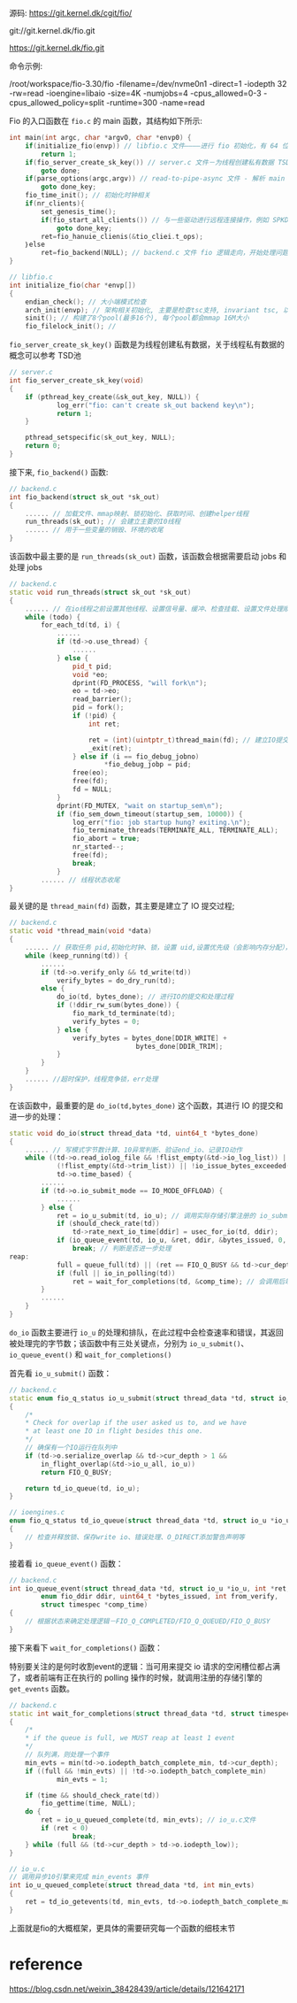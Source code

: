 
源码: https://git.kernel.dk/cgit/fio/

git://git.kernel.dk/fio.git

https://git.kernel.dk/fio.git

命令示例:

/root/workspace/fio-3.30/fio -filename=/dev/nvme0n1 -direct=1 -iodepth 32 -rw=read -ioengine=libaio -size=4K -numjobs=4 -cpus_allowed=0-3 -cpus_allowed_policy=split -runtime=300 -name=read

Fio 的入口函数在 `fio.c` 的 main 函数，其结构如下所示:

```cpp
int main(int argc, char *argvO, char *envp0) {
    if(initialize_fio(envp)) // libfio.c 文件————进行 fio 初始化，有 64 位对齐、大端小端模式、hash、文件锁等
        return 1;
    if(fio_server_create_sk_key()) // server.c 文件－为线程创建私有数据 TSD
        goto done;
    if(parse_options(argc,argv)) // read-to-pipe-async 文件 - 解析 main 函数的参数
        goto done_key;
    fio_time_init(); // 初始化时钟相关
    if(nr_clients){
        set_genesis_time();
        if(fio_start_all_clients()) // 与一些驱动进行远程连接操作，例如 SPKD
            goto done_key;
        ret=fio_hanuie_clienis(&tio_cliei.t_ops);
    ｝else
        ret=fio_backend(NULL); // backend.c 文件 fio 逻辑走向，开始处理问题
}
```

```cpp
// libfio.c
int initialize_fio(char *envp[])
{
    endian_check(); // 大小端模式检查
    arch_init(envp); // 架构相关初始化, 主要是检查tsc支持, invariant tsc, 以及rdrand的支持
    sinit(); // 构建了8个pool(最多16个), 每个pool都会mmap 16M大小
    fio_filelock_init(); // 


```

`fio_server_create_sk_key()` 函数是为线程创建私有数据，关于线程私有数据的概念可以参考 TSD池

```cpp
// server.c
int fio_server_create_sk_key(void)
{
    if (pthread_key_create(&sk_out_key, NULL)) {
            log_err("fio: can't create sk_out backend key\n");
            return 1;
    }

    pthread_setspecific(sk_out_key, NULL);
    return 0;
}
```

接下来, `fio_backend()` 函数:

```cpp
// backend.c
int fio_backend(struct sk_out *sk_out)
{
    ...... // 加载文件、mmap映射、锁初始化、获取时间、创建helper线程
    run_threads(sk_out); // 会建立主要的I0线程
    ...... // 用于一些变量的销毁、环境的收尾
}
```

该函数中最主要的是 `run_threads(sk_out)` 函数，该函数会根据需要启动 jobs 和处理 jobs

```cpp
// backend.c
static void run_threads(struct sk_out *sk_out)
{
    ...... // 在io线程之前设置其他线程、设置信号量、缓冲、检查挂载、设置文件处理顺序、修改线程状态
    while (todo) {
        for_each_td(td, i) {
            ......
            if (td->o.use_thread) {
                ......
            } else {
                pid_t pid;
                void *eo;
                dprint(FD_PROCESS, "will fork\n");
                eo = td->eo;
                read_barrier();
                pid = fork();
                if (!pid) {
                    int ret;

                    ret = (int)(uintptr_t)thread_main(fd); // 建立IO提交过程
                    _exit(ret);
                } else if (i == fio_debug_jobno)
                        *fio_debug_jobp = pid;
                free(eo);
                free(fd);
                fd = NULL;
            }
            dprint(FD_MUTEX, "wait on startup_sem\n");
            if (fio_sem_down_timeout(startup_sem, 10000)) {
                log_err("fio: job startup hung? exiting.\n");
                fio_terminate_threads(TERMINATE_ALL, TERMINATE_ALL);
                fio_abort = true;
                nr_started--;
                free(fd);
                break;
            }
        ...... // 线程状态收尾
}
```

最关键的是 `thread_main(fd)` 函数，其主要是建立了 IO 提交过程;

```cpp
// backend.c
static void *thread_main(void *data)
{
    ...... // 获取任务 pid,初始化时钟、锁，设置 uid,设置优先级（会影响内存分配），参数转换／初始化，
    while (keep_running(td)) {
        ......
        if (td->o.verify_only && td_write(td))
            verify_bytes = do_dry_run(td);
        else {
            do_io(td, bytes_done); // 进行IO的提交和处理过程
            if (!ddir_rw_sum(bytes_done)) {
                fio_mark_td_terminate(td);
                verify_bytes = 0;
            } else {
                verify_bytes = bytes_done[DDIR_WRITE] +
                                bytes_done[DDIR_TRIM];
            }
        }
    }
    ...... //超时保护，线程竞争锁，err处理
}
```

在该函数中，最重要的是 `do_io(td,bytes_done)` 这个函数，其进行 IO 的提交和进一步的处理：

```cpp
static void do_io(struct thread_data *td, uint64_t *bytes_done)
{
    ...... // 写模式字节数计算、10异常判断、验证end_io、记录IO动作
    while ((td->o.read_iolog_file && !flist_empty(&td->io_log_list)) ||
            (!flist_empty(&td->trim_list)) || !io_issue_bytes_exceeded(td) ||
            td->o.time_based) {
        ......
        if (td->o.io_submit_mode == IO_MODE_OFFLOAD) {
            ......
        } else {
            ret = io_u_submit(td, io_u); // 调用实际存储引擎注册的 io_submit 函数
            if (should_check_rate(td))
                td->rate_next_io_time[ddir] = usec_for_io(td, ddir);
            if (io_queue_event(td, io_u, &ret, ddir, &bytes_issued, 0, &comp_time)) // 判断当前是否还有没有处理完的 io events
                break; // 判断是否进一步处理
reap:
            full = queue_full(td) || (ret == FIO_Q_BUSY && td->cur_depth);
            if (full || io_in_polling(td))
                ret = wait_for_completions(td, &comp_time); // 会调用后端实际存储引擎注册的 getevents 函数
        }
        ......
    }
}
```

`do_io` 函数主要进行 `io_u` 的处理和排队，在此过程中会检查速率和错误，其返回被处理完的字节数；该函数中有三处关键点，分别为 `io_u_submit()`、`io_queue_event()` 和 `wait_for_completions()`

首先看 `io_u_submit()` 函数：

```cpp
// backend.c
static enum fio_q_status io_u_submit(struct thread_data *td, struct io_u *io_u)
{
    /*
    * Check for overlap if the user asked us to, and we have
    * at least one IO in flight besides this one.
    */
    // 确保有一个IO运行在队列中
    if (td->o.serialize_overlap && td->cur_depth > 1 &&
        in_flight_overlap(&td->io_u_all, io_u))
        return FIO_Q_BUSY;

    return td_io_queue(td, io_u);
}

// ioengines.c
enum fio_q_status td_io_queue(struct thread_data *td, struct io_u *io_u)
{
    // 检查并释放锁、保存write io、错误处理、O_DIRECT添加警告声明等
}
```

接着看 `io_queue_event()` 函数：

```cpp
// backend.c
int io_queue_event(struct thread_data *td, struct io_u *io_u, int *ret,
        enum fio_ddir ddir, uint64_t *bytes_issued, int from_verify,
        struct timespec *comp_time)
{
    // 根据状态来确定处理逻辑－FIO_Q_COMPLETED/FIO_Q_QUEUED/FIO_Q_BUSY
}
```

接下来看下 `wait_for_completions()` 函数：

特别要关注的是何时收割event的逻辑：当可用来提交 io 请求的空闲槽位都占满了，或者前端有正在执行的 polling 操作的时候，就调用注册的存储引擎的 `get_events` 函数。

```cpp
// backend.c
static int wait_for_completions(struct thread_data *td, struct timespec *time)
{
    /*
    * if the queue is full, we MUST reap at least 1 event
    */
    // 队列满，则处理一个事件
    min_evts = min(td->o.iodepth_batch_complete_min, td->cur_depth);
    if ((full && !min_evts) || !td->o.iodepth_batch_complete_min)
            min_evts = 1;

    if (time && should_check_rate(td))
        fio_gettime(time, NULL);
    do {
        ret = io_u_queued_complete(td, min_evts); // io_u.c文件
        if (ret < 0)
                break;
    } while (full && (td->cur_depth > td->o.iodepth_low));
}

// io_u.c
// 调用异步10引擎来完成 min_events 事件
int io_u_queued_complete(struct thread_data *td, int min_evts)
{
    ret = td_io_getevents(td, min_evts, td->o.iodepth_batch_complete_max, tvp); // ioengines.c 文件－修复min_evts的min和max
}
```

上面就是fio的大概框架，更具体的需要研究每一个函数的细枝末节

# reference

https://blog.csdn.net/weixin_38428439/article/details/121642171
